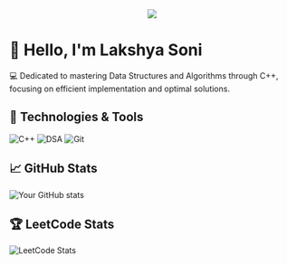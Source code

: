 <div align="center">
  <img src="https://github.com/LakshyaSoni11/LakshyaSoni11/blob/output/github-contribution-grid-snake.svg"/>
</div>

# 👋 Hello, I'm Lakshya Soni

💻 Dedicated to mastering Data Structures and Algorithms through C++, focusing on efficient implementation and optimal solutions.

## 🔧 Technologies & Tools
![C++](https://img.shields.io/badge/-C++-00599C?style=flat-square&logo=c%2B%2B)
![DSA](https://img.shields.io/badge/-DSA-FFA116?style=flat-square&logo=LeetCode&logoColor=black)
![Git](https://img.shields.io/badge/-Git-F05032?style=flat-square&logo=git&logoColor=white)

## 📈 GitHub Stats
![Your GitHub stats](https://github-readme-stats.vercel.app/api?username=LakshyaSoni11&show_icons=true&theme=radical)

## 🏆 LeetCode Stats
![LeetCode Stats](https://leetcard.jacoblin.cool/[your-leetcode-username]?theme=dark)
